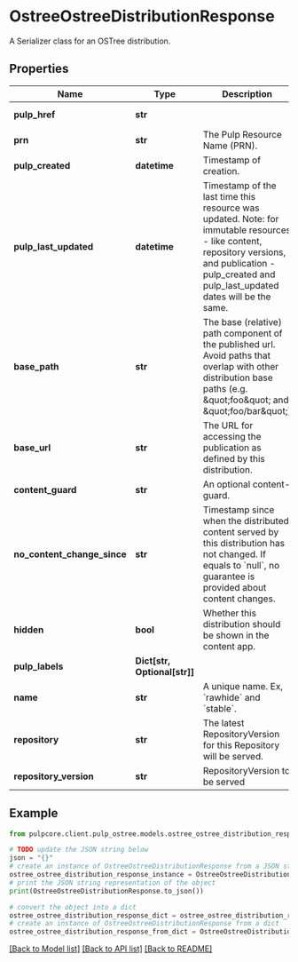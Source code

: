 # OstreeOstreeDistributionResponse

A Serializer class for an OSTree distribution.

## Properties

Name | Type | Description | Notes
------------ | ------------- | ------------- | -------------
**pulp_href** | **str** |  | [optional] [readonly] 
**prn** | **str** | The Pulp Resource Name (PRN). | [optional] [readonly] 
**pulp_created** | **datetime** | Timestamp of creation. | [optional] [readonly] 
**pulp_last_updated** | **datetime** | Timestamp of the last time this resource was updated. Note: for immutable resources - like content, repository versions, and publication - pulp_created and pulp_last_updated dates will be the same. | [optional] [readonly] 
**base_path** | **str** | The base (relative) path component of the published url. Avoid paths that                     overlap with other distribution base paths (e.g. \&quot;foo\&quot; and \&quot;foo/bar\&quot;) | 
**base_url** | **str** | The URL for accessing the publication as defined by this distribution. | [optional] [readonly] 
**content_guard** | **str** | An optional content-guard. | [optional] 
**no_content_change_since** | **str** | Timestamp since when the distributed content served by this distribution has not changed. If equals to &#x60;null&#x60;, no guarantee is provided about content changes. | [optional] [readonly] 
**hidden** | **bool** | Whether this distribution should be shown in the content app. | [optional] [default to False]
**pulp_labels** | **Dict[str, Optional[str]]** |  | [optional] 
**name** | **str** | A unique name. Ex, &#x60;rawhide&#x60; and &#x60;stable&#x60;. | 
**repository** | **str** | The latest RepositoryVersion for this Repository will be served. | [optional] 
**repository_version** | **str** | RepositoryVersion to be served | [optional] 

## Example

```python
from pulpcore.client.pulp_ostree.models.ostree_ostree_distribution_response import OstreeOstreeDistributionResponse

# TODO update the JSON string below
json = "{}"
# create an instance of OstreeOstreeDistributionResponse from a JSON string
ostree_ostree_distribution_response_instance = OstreeOstreeDistributionResponse.from_json(json)
# print the JSON string representation of the object
print(OstreeOstreeDistributionResponse.to_json())

# convert the object into a dict
ostree_ostree_distribution_response_dict = ostree_ostree_distribution_response_instance.to_dict()
# create an instance of OstreeOstreeDistributionResponse from a dict
ostree_ostree_distribution_response_from_dict = OstreeOstreeDistributionResponse.from_dict(ostree_ostree_distribution_response_dict)
```
[[Back to Model list]](../README.md#documentation-for-models) [[Back to API list]](../README.md#documentation-for-api-endpoints) [[Back to README]](../README.md)


